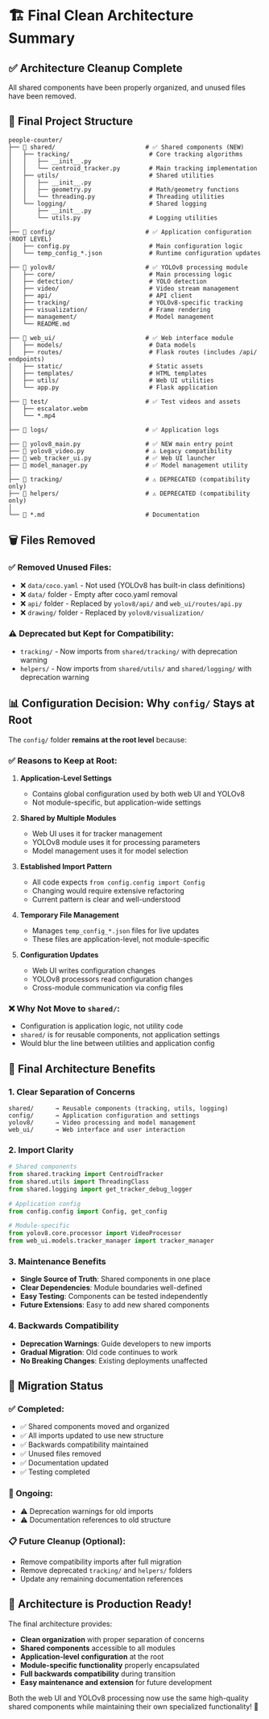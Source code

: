 # 🏗️ Final Clean Architecture Summary

## ✅ **Architecture Cleanup Complete**

All shared components have been properly organized, and unused files have been removed.

## 📁 **Final Project Structure**

```
people-counter/
├── 📁 shared/                         # ✅ Shared components (NEW)
│   ├── tracking/                      # Core tracking algorithms
│   │   ├── __init__.py
│   │   └── centroid_tracker.py        # Main tracking implementation
│   ├── utils/                         # Shared utilities
│   │   ├── __init__.py
│   │   ├── geometry.py                # Math/geometry functions
│   │   └── threading.py               # Threading utilities
│   └── logging/                       # Shared logging
│       ├── __init__.py
│       └── utils.py                   # Logging utilities
│
├── 📁 config/                         # ✅ Application configuration (ROOT LEVEL)
│   ├── config.py                      # Main configuration logic
│   └── temp_config_*.json             # Runtime configuration updates
│
├── 📁 yolov8/                         # ✅ YOLOv8 processing module
│   ├── core/                          # Main processing logic
│   ├── detection/                     # YOLO detection
│   ├── video/                         # Video stream management
│   ├── api/                           # API client
│   ├── tracking/                      # YOLOv8-specific tracking
│   ├── visualization/                 # Frame rendering
│   ├── management/                    # Model management
│   └── README.md
│
├── 📁 web_ui/                         # ✅ Web interface module
│   ├── models/                        # Data models
│   ├── routes/                        # Flask routes (includes /api/ endpoints)
│   ├── static/                        # Static assets
│   ├── templates/                     # HTML templates
│   ├── utils/                         # Web UI utilities
│   └── app.py                         # Flask application
│
├── 📁 test/                           # ✅ Test videos and assets
│   ├── escalator.webm
│   └── *.mp4
│
├── 📁 logs/                           # ✅ Application logs
│
├── 📄 yolov8_main.py                  # ✅ NEW main entry point
├── 📄 yolov8_video.py                 # ⚠️ Legacy compatibility
├── 📄 web_tracker_ui.py               # ✅ Web UI launcher
├── 📄 model_manager.py                # ✅ Model management utility
│
├── 📁 tracking/                       # ⚠️ DEPRECATED (compatibility only)
├── 📁 helpers/                        # ⚠️ DEPRECATED (compatibility only)
│
└── 📄 *.md                            # Documentation
```

## 🗑️ **Files Removed**

### **✅ Removed Unused Files:**
- ❌ `data/coco.yaml` - Not used (YOLOv8 has built-in class definitions)
- ❌ `data/` folder - Empty after coco.yaml removal
- ❌ `api/` folder - Replaced by `yolov8/api/` and `web_ui/routes/api.py`
- ❌ `drawing/` folder - Replaced by `yolov8/visualization/`

### **⚠️ Deprecated but Kept for Compatibility:**
- `tracking/` - Now imports from `shared/tracking/` with deprecation warning
- `helpers/` - Now imports from `shared/utils/` and `shared/logging/` with deprecation warning

## 📊 **Configuration Decision: Why `config/` Stays at Root**

The `config/` folder **remains at the root level** because:

### **✅ Reasons to Keep at Root:**

1. **Application-Level Settings**
   - Contains global configuration used by both web UI and YOLOv8
   - Not module-specific, but application-wide settings

2. **Shared by Multiple Modules**
   - Web UI uses it for tracker management
   - YOLOv8 module uses it for processing parameters
   - Model management uses it for model selection

3. **Established Import Pattern**
   - All code expects `from config.config import Config`
   - Changing would require extensive refactoring
   - Current pattern is clear and well-understood

4. **Temporary File Management**
   - Manages `temp_config_*.json` files for live updates
   - These files are application-level, not module-specific

5. **Configuration Updates**
   - Web UI writes configuration changes
   - YOLOv8 processors read configuration changes
   - Cross-module communication via config files

### **❌ Why Not Move to `shared/`:**
- Configuration is application logic, not utility code
- `shared/` is for reusable components, not application settings
- Would blur the line between utilities and application config

## 🎯 **Final Architecture Benefits**

### **1. Clear Separation of Concerns**
```
shared/      → Reusable components (tracking, utils, logging)
config/      → Application configuration and settings
yolov8/      → Video processing and model management
web_ui/      → Web interface and user interaction
```

### **2. Import Clarity**
```python
# Shared components
from shared.tracking import CentroidTracker
from shared.utils import ThreadingClass
from shared.logging import get_tracker_debug_logger

# Application config
from config.config import Config, get_config

# Module-specific
from yolov8.core.processor import VideoProcessor
from web_ui.models.tracker_manager import tracker_manager
```

### **3. Maintenance Benefits**
- **Single Source of Truth**: Shared components in one place
- **Clear Dependencies**: Module boundaries well-defined
- **Easy Testing**: Components can be tested independently
- **Future Extensions**: Easy to add new shared components

### **4. Backwards Compatibility**
- **Deprecation Warnings**: Guide developers to new imports
- **Gradual Migration**: Old code continues to work
- **No Breaking Changes**: Existing deployments unaffected

## 🚀 **Migration Status**

### **✅ Completed:**
- ✅ Shared components moved and organized
- ✅ All imports updated to use new structure
- ✅ Backwards compatibility maintained
- ✅ Unused files removed
- ✅ Documentation updated
- ✅ Testing completed

### **🔄 Ongoing:**
- ⚠️ Deprecation warnings for old imports
- ⚠️ Documentation references to old structure

### **📋 Future Cleanup (Optional):**
- Remove compatibility imports after full migration
- Remove deprecated `tracking/` and `helpers/` folders
- Update any remaining documentation references

## 🎉 **Architecture is Production Ready!**

The final architecture provides:
- **Clean organization** with proper separation of concerns
- **Shared components** accessible to all modules
- **Application-level configuration** at the root
- **Module-specific functionality** properly encapsulated
- **Full backwards compatibility** during transition
- **Easy maintenance and extension** for future development

Both the web UI and YOLOv8 processing now use the same high-quality shared components while maintaining their own specialized functionality! 🎯